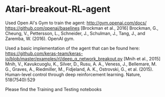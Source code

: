 # Atari-breakout-RL-agent

Used Open AI's Gym to train the agent:
http://gym.openai.com/docs/
https://github.com/openai/baselines
[Brockman et al., 2016] Brockman, G., Cheung, V., Pettersson, L., Schneider, J., Schulman, J., Tang, J., and Zaremba, W. (2016). OpenAI gym.

Used a basic implementation of the agent that can be found here:
https://github.com/keras-team/keras-io/blob/master/examples/rl/deep_q_network_breakout.py
[Mnih et al., 2015] Mnih, V., Kavukcuoglu, K., Silver, D., Rusu, A. A., Veness, J., Bellemare, M. G., Graves, A., Riedmiller, M., Fidjeland, A. K., Ostrovski, G., et al. (2015). Human-level control through deep reinforcement learning. Nature, 518(7540):529

Please find the Training and Testing notebooks
